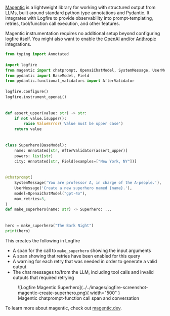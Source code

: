 [Magentic](https://github.com/jackmpcollins/magentic) is a lightweight library for working with structured output from LLMs, built around standard python type annotations and Pydantic. It integrates with Logfire to provide observability into prompt-templating, retries, tool/function call execution, and other features.

Magentic instrumentation requires no additional setup beyond configuring logfire itself. You might also want to enable the [OpenAI](../openai.md) and/or [Anthropic](../anthropic.md) integrations.

```python hl_lines="3 8 9"
from typing import Annotated

import logfire
from magentic import chatprompt, OpenaiChatModel, SystemMessage, UserMessage
from pydantic import BaseModel, Field
from pydantic.functional_validators import AfterValidator

logfire.configure()
logfire.instrument_openai()


def assert_upper(value: str) -> str:
    if not value.isupper():
        raise ValueError('Value must be upper case')
    return value


class Superhero(BaseModel):
    name: Annotated[str, AfterValidator(assert_upper)]
    powers: list[str]
    city: Annotated[str, Field(examples=["New York, NY"])]


@chatprompt(
    SystemMessage('You are professor A, in charge of the A-people.'),
    UserMessage('Create a new superhero named {name}.'),
    model=OpenaiChatModel("gpt-4o"),
    max_retries=3,
)
def make_superhero(name: str) -> Superhero: ...


hero = make_superhero("The Bark Night")
print(hero)
```

This creates the following in Logfire

* A span for the call to `make_superhero` showing the input arguments
* A span showing that retries have been enabled for this query
* A warning for each retry that was needed in order to generate a valid output
* The chat messages to/from the LLM, including tool calls and invalid outputs that required retrying

<figure markdown="span">
  ![Logfire Magentic Superhero](../../images/logfire-screenshot-magentic-create-superhero.png){ width="500" }
  <figcaption>Magentic chatprompt-function call span and conversation</figcaption>
</figure>

To learn more about magentic, check out [magentic.dev](https://magentic.dev).
